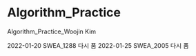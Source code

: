 # Algorithm_Practice
Algorithm_Practice_Woojin Kim


2022-01-20  SWEA_1288 다시 품
2022-01-25  SWEA_2005 다시 품
